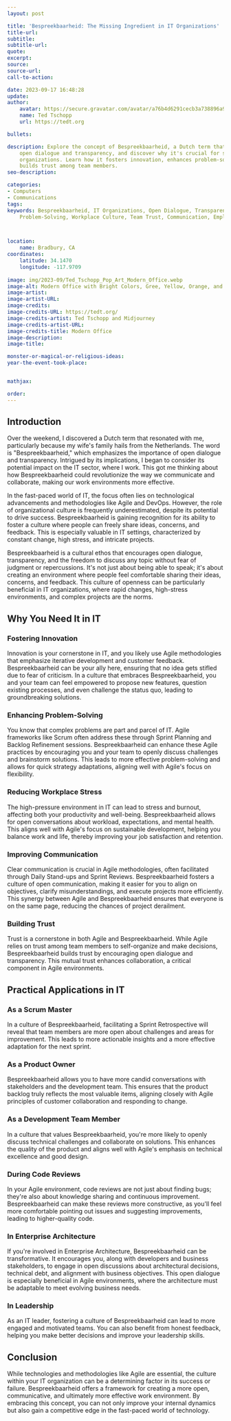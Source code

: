 ```yaml
---
layout: post

title: 'Bespreekbaarheid: The Missing Ingredient in IT Organizations'
title-url:
subtitle:
subtitle-url:
quote:
excerpt:
source:
source-url:
call-to-action:

date: 2023-09-17 16:48:28
update:
author:
    avatar: https://secure.gravatar.com/avatar/a76b4d6291cecb3a738896a971bfb903?s=512&d=mp&r=g
    name: Ted Tschopp
    url: https://tedt.org

bullets:

description: Explore the concept of Bespreekbaarheid, a Dutch term that encourages
    open dialogue and transparency, and discover why it's crucial for success in IT
    organizations. Learn how it fosters innovation, enhances problem-solving, and
    builds trust among team members.
seo-description:

categories:
- Computers
- Communications
tags:
keywords: Bespreekbaarheid, IT Organizations, Open Dialogue, Transparency, Innovation,
    Problem-Solving, Workplace Culture, Team Trust, Communication, Employee Satisfaction



location:
    name: Bradbury, CA
coordinates:
    latitude: 34.1470
    longitude: -117.9709
    
image: img/2023-09/Ted_Tschopp_Pop_Art_Modern_Office.webp
image-alt: Modern Office with Bright Colors, Gree, Yellow, Orange, and Blue.
image-artist:
image-artist-URL:
image-credits:
image-credits-URL: https://tedt.org/
image-credits-artist: Ted Tschopp and Midjourney
image-credits-artist-URL:
image-credits-title: Modern Office
image-description:
image-title:

monster-or-magical-or-religious-ideas:
year-the-event-took-place:


mathjax:

order:
---
```



## Introduction

Over the weekend, I discovered a Dutch term that resonated with me, particularly because my wife's family hails from the Netherlands. The word is "Bespreekbaarheid," which emphasizes the importance of open dialogue and transparency. Intrigued by its implications, I began to consider its potential impact on the IT sector, where I work. This got me thinking about how Bespreekbaarheid could revolutionize the way we communicate and collaborate, making our work environments more effective.

In the fast-paced world of IT, the focus often lies on technological advancements and methodologies like Agile and DevOps. However, the role of organizational culture is frequently underestimated, despite its potential to drive success. Bespreekbaarheid is gaining recognition for its ability to foster a culture where people can freely share ideas, concerns, and feedback. This is especially valuable in IT settings, characterized by constant change, high stress, and intricate projects.

Bespreekbaarheid is a cultural ethos that encourages open dialogue, transparency, and the freedom to discuss any topic without fear of judgment or repercussions. It's not just about being able to speak; it's about creating an environment where people feel comfortable sharing their ideas, concerns, and feedback. This culture of openness can be particularly beneficial in IT organizations, where rapid changes, high-stress environments, and complex projects are the norms.

## Why You Need It in IT

### Fostering Innovation

Innovation is your cornerstone in IT, and you likely use Agile methodologies that emphasize iterative development and customer feedback. Bespreekbaarheid can be your ally here, ensuring that no idea gets stifled due to fear of criticism. In a culture that embraces Bespreekbaarheid, you and your team can feel empowered to propose new features, question existing processes, and even challenge the status quo, leading to groundbreaking solutions.

### Enhancing Problem-Solving

You know that complex problems are part and parcel of IT. Agile frameworks like Scrum often address these through Sprint Planning and Backlog Refinement sessions. Bespreekbaarheid can enhance these Agile practices by encouraging you and your team to openly discuss challenges and brainstorm solutions. This leads to more effective problem-solving and allows for quick strategy adaptations, aligning well with Agile's focus on flexibility.

### Reducing Workplace Stress

The high-pressure environment in IT can lead to stress and burnout, affecting both your productivity and well-being. Bespreekbaarheid allows for open conversations about workload, expectations, and mental health. This aligns well with Agile's focus on sustainable development, helping you balance work and life, thereby improving your job satisfaction and retention.

### Improving Communication

Clear communication is crucial in Agile methodologies, often facilitated through Daily Stand-ups and Sprint Reviews. Bespreekbaarheid fosters a culture of open communication, making it easier for you to align on objectives, clarify misunderstandings, and execute projects more efficiently. This synergy between Agile and Bespreekbaarheid ensures that everyone is on the same page, reducing the chances of project derailment.

### Building Trust

Trust is a cornerstone in both Agile and Bespreekbaarheid. While Agile relies on trust among team members to self-organize and make decisions, Bespreekbaarheid builds trust by encouraging open dialogue and transparency. This mutual trust enhances collaboration, a critical component in Agile environments.

## Practical Applications in IT

### As a Scrum Master

In a culture of Bespreekbaarheid, facilitating a Sprint Retrospective will reveal that team members are more open about challenges and areas for improvement. This leads to more actionable insights and a more effective adaptation for the next sprint.

### As a Product Owner

Bespreekbaarheid allows you to have more candid conversations with stakeholders and the development team. This ensures that the product backlog truly reflects the most valuable items, aligning closely with Agile principles of customer collaboration and responding to change.

### As a Development Team Member

In a culture that values Bespreekbaarheid, you're more likely to openly discuss technical challenges and collaborate on solutions. This enhances the quality of the product and aligns well with Agile's emphasis on technical excellence and good design.

### During Code Reviews

In your Agile environment, code reviews are not just about finding bugs; they're also about knowledge sharing and continuous improvement. Bespreekbaarheid can make these reviews more constructive, as you'll feel more comfortable pointing out issues and suggesting improvements, leading to higher-quality code.

### In Enterprise Architecture

If you're involved in Enterprise Architecture, Bespreekbaarheid can be transformative. It encourages you, along with developers and business stakeholders, to engage in open discussions about architectural decisions, technical debt, and alignment with business objectives. This open dialogue is especially beneficial in Agile environments, where the architecture must be adaptable to meet evolving business needs.

### In Leadership

As an IT leader, fostering a culture of Bespreekbaarheid can lead to more engaged and motivated teams. You can also benefit from honest feedback, helping you make better decisions and improve your leadership skills.

## Conclusion

While technologies and methodologies like Agile are essential, the culture within your IT organization can be a determining factor in its success or failure. Bespreekbaarheid offers a framework for creating a more open, communicative, and ultimately more effective work environment. By embracing this concept, you can not only improve your internal dynamics but also gain a competitive edge in the fast-paced world of technology.
